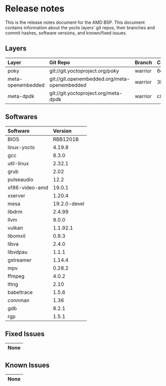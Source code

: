 # Release notes

This is the release notes document for the AMD BSP. This document
contains information about the yocto layers' git repos, their branches
and commit hashes, software versions, and known/fixed issues.

## Layers
| Layer             | Git Repo                                     | Branch  | Commit Hash                              |
|:------------------|:---------------------------------------------|:--------|:-----------------------------------------|
| poky              | git://git.yoctoproject.org/poky              | warrior | 6d2e12e79211b31cdf5ea824fb9a8be54ba9a9eb |
| meta-openembedded | git://git.openembedded.org/meta-openembedded | warrior | 3bdbf72e3a4bf18a4a2c7afbde4f7ab773aeded9 |
| meta-dpdk         | git://git.yoctoproject.org/meta-dpdk         | warrior | c8c30c2c4e2f36b4a55a69a475fe774015423705 |

## Softwares
| Software       | Version      |
|:---------------|:-------------|
| BIOS           | RBB1201B     |
| linux-yocto    | 4.19.8       |
| gcc            | 8.3.0        |
| util-linux     | 2.32.1       |
| grub           | 2.02         |
| pulseaudio     | 12.2         |
| xf86-video-amd | 19.0.1       |
| xserver        | 1.20.4       |
| mesa           | 19.2.0-devel |
| libdrm         | 2.4.99       |
| llvm           | 9.0.0        |
| vulkan         | 1.1.92.1     |
| libomxil       | 0.9.3        |
| libva          | 2.4.0        |
| libvdpau       | 1.1.1        |
| gstreamer      | 1.14.4       |
| mpv            | 0.28.2       |
| ffmpeg         | 4.0.2        |
| lttng          | 2.10         |
| babeltrace     | 1.5.6        |
| connman        | 1.36         |
| gdb            | 8.2.1        |
| rgp            | 1.5.1        |

## Fixed Issues
| None |
|:-----|

## Known Issues
| None |
|:-----|
